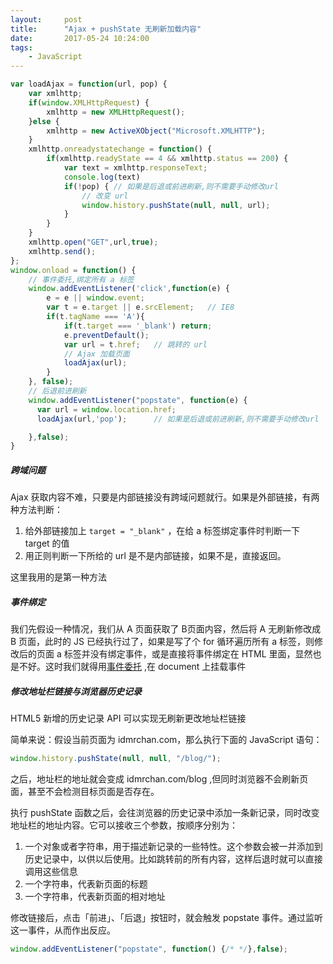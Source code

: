 ```yaml
---
layout: 	post
title:		"Ajax + pushState 无刷新加载内容"
date:       2017-05-24 10:24:00
tags:
    - JavaScript
---
```


```js
var loadAjax = function(url, pop) {
	var xmlhttp;
	if(window.XMLHttpRequest) {
		xmlhttp = new XMLHttpRequest();
	}else {
		xmlhttp = new ActiveXObject("Microsoft.XMLHTTP");
	}
	xmlhttp.onreadystatechange = function() {
		if(xmlhttp.readyState == 4 && xmlhttp.status == 200) {
			var text = xmlhttp.responseText;
			console.log(text)
			if(!pop) { // 如果是后退或前进刷新,则不需要手动修改url
      			// 改变 url
      			window.history.pushState(null, null, url);
      		}
		}
	}
	xmlhttp.open("GET",url,true);
	xmlhttp.send();
};
window.onload = function() {
	// 事件委托,绑定所有 a 标签
	window.addEventListener('click',function(e) {
		e = e || window.event;
		var t = e.target || e.srcElement;   // IE8
		if(t.tagName === 'A'){
      		if(t.target === '_blank') return;
      		e.preventDefault();
			var url = t.href;	// 跳转的 url
		  	// Ajax 加载页面
			loadAjax(url);
  		}
	}, false);
	// 后退前进刷新
	window.addEventListener("popstate", function(e) {
	  var url = window.location.href;
	  loadAjax(url,'pop');		// 如果是后退或前进刷新,则不需要手动修改url

	},false);
}
```

##### 跨域问题

Ajax 获取内容不难，只要是内部链接没有跨域问题就行。如果是外部链接，有两种方法判断：
1. 给外部链接加上 `target = "_blank"` ，在给 a 标签绑定事件时判断一下 target 的值
2. 用正则判断一下所给的 url 是不是内部链接，如果不是，直接返回。

这里我用的是第一种方法

##### 事件绑定

我们先假设一种情况，我们从 A 页面获取了 B页面内容，然后将 A 无刷新修改成 B 页面，此时的 JS 已经执行过了，如果是写了个 for 循环遍历所有 a 标签，则修改后的页面 a 标签并没有绑定事件，或是直接将事件绑定在 HTML 里面，显然也是不好。这时我们就得用<a href="http://localhost:4000/2017/05/10/javascript-event/" target="_blank">事件委托</a> ,在 document 上挂载事件

##### 修改地址栏链接与浏览器历史记录

HTML5 新增的历史记录 API 可以实现无刷新更改地址栏链接  

简单来说：假设当前页面为 idmrchan.com，那么执行下面的 JavaScript 语句：

```js
window.history.pushState(null, null, "/blog/");
```

之后，地址栏的地址就会变成 idmrchan.com/blog ,但同时浏览器不会刷新页面，甚至不会检测目标页面是否存在。

执行 pushState 函数之后，会往浏览器的历史记录中添加一条新记录，同时改变地址栏的地址内容。它可以接收三个参数，按顺序分别为：  

1. 一个对象或者字符串，用于描述新记录的一些特性。这个参数会被一并添加到历史记录中，以供以后使用。比如跳转前的所有内容，这样后退时就可以直接调用这些信息
2. 一个字符串，代表新页面的标题
3. 一个字符串，代表新页面的相对地址

修改链接后，点击「前进」、「后退」按钮时，就会触发 popstate 事件。通过监听这一事件，从而作出反应。

```js
window.addEventListener("popstate", function() {/* */},false);
```

